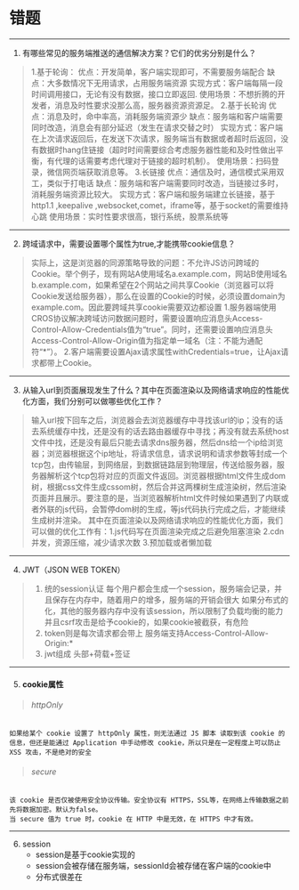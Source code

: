 # 错题 
---
1.  有哪些常见的服务端推送的通信解决方案？它们的优劣分别是什么？
>   1.基于轮询：
优点：开发简单，客户端实现即可，不需要服务端配合
缺点：大多数情况下无用请求，占用服务端资源
实现方式：客户端每隔一段时间调用接口，无论有没有数据，接口立即返回.
使用场景：不想折腾的开发者，消息及时性要求没那么高，服务器资源资源足。
2.基于长轮询
优点：消息及时，命中率高，消耗服务端资源少
缺点：服务端和客户端需要同时改造，消息会有部分延迟（发生在请求交替之时）
实现方式：客户端在上次请求返回后，在发送下次请求，服务端当有数据或者超时后返回，没有数据时hang住链接（超时时间需要综合考虑服务器性能和及时性做出平衡，有代理的话需要考虑代理对于链接的超时机制）。
使用场景：扫码登录，微信网页端获取消息等。
3.长链接
优点：通信及时，通信模式采用双工，类似于打电话
缺点：服务端和客户端需要同时改造，当链接过多时，消耗服务端资源比较大。
实现方式：客户端和服务端建立长链接，基于http1.1 ,keepalive ,websocket,comet，iframe等，基于socket的需要维持心跳
使用场景：实时性要求很高，银行系统，股票系统等

---

2.  跨域请求中，需要设置哪个属性为true,才能携带cookie信息？
>   实际上，这是浏览器的同源策略导致的问题：不允许JS访问跨域的Cookie。举个例子，现有网站A使用域名a.example.com，网站B使用域名b.example.com，如果希望在2个网站之间共享Cookie（浏览器可以将Cookie发送给服务器），那么在设置的Cookie的时候，必须设置domain为example.com。因此要跨域共享cookie需要双边都设置
>1.服务器端使用CROS协议解决跨域访问数据问题时，需要设置响应消息头Access-Control-Allow-Credentials值为“true”。同时，还需要设置响应消息头Access-Control-Allow-Origin值为指定单一域名（注：不能为通配符“*”）。
>2.客户端需要设置Ajax请求属性withCredentials=true，让Ajax请求都带上Cookie。

---
3. 从输入url到页面展现发生了什么？其中在页面渲染以及网络请求响应的性能优化方面，我们分别可以做哪些优化工作？
>    输入url按下回车之后，浏览器会去浏览器缓存中寻找该url的ip；没有的话去系统缓存中找，还是没有的话去路由器缓存中寻找；再没有就去系统host文件中找，还是没有最后只能去请求dns服务器，然后dns给一个ip给浏览器；浏览器根据这个ip地址，将请求信息，请求说明和请求参数等封成一个tcp包，由传输层，到网络层，到数据链路层到物理层，传送给服务器，服务器解析这个tcp包将对应的页面文件返回。浏览器根据html文件生成dom树，根据css文件生成cssom树，然后合并这两棵树生成渲染树，然后渲染页面并且展示。要注意的是，当浏览器解析html文件时候如果遇到了内联或者外联的js代码，会暂停dom树的生成，等js代码执行完成之后，才能继续生成树并渲染。
        其中在页面渲染以及网络请求响应的性能优化方面，我们可以做的优化工作有：1.js代码写在页面渲染完成之后避免阻塞渲染    2.cdn并发，资源压缩，减少请求次数    3.预加载或者懒加载  
---
4.  JWT（JSON WEB TOKEN）
>   1.  统的session认证
    每个用户都会生成一个session，服务端会记录，并且保存在内存中，随着用户的增多，服务端的开销会很大
    如果分布式的化，其他的服务器内存中没有该session，所以限制了负载均衡的能力
    并且csrf攻击是给予cookie的，如果cookie被截获，有危险
>   2.  token则是每次请求都会带上
    服务端支持Access-Control-Allow-Origin:*
>   3.  jwt组成
    头部+荷载+签证


---
5.  ####    cookie属性
>   ######   httpOnly
   	如果给某个 cookie 设置了 httpOnly 属性，则无法通过 JS 脚本 读取到该 cookie 的信息，但还是能通过 Application 中手动修改 cookie，所以只是在一定程度上可以防止 XSS 攻击，不是绝对的安全
>   ######  secure
	该 cookie 是否仅被使用安全协议传输。安全协议有 HTTPS，SSL等，在网络上传输数据之前先将数据加密。默认为false。
    当 secure 值为 true 时，cookie 在 HTTP 中是无效，在 HTTPS 中才有效。

---
6.  session
    *   session是基于cookie实现的
    *   session会被存储在服务端，sessionId会被存储在客户端的cookie中
    *   分布式很差在